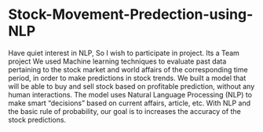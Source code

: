 # Stock-Movement-Predection-using-NLP
Have quiet interest in NLP, So I wish to participate in project. Its a Team project
We used Machine learning techniques to evaluate past data pertaining to the stock market and world affairs of the corresponding time period, in order to make predictions in stock trends. We built a model that will be able to buy and sell stock based on profitable prediction, without any human interactions. The model uses Natural Language Processing (NLP) to make smart “decisions” based on current affairs, article, etc. With NLP and the basic rule of probability, our goal is to increases the accuracy of the stock predictions.
